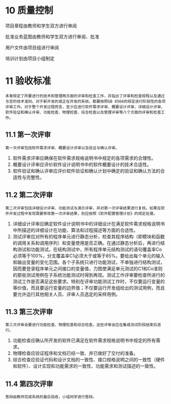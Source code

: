 # 10 质量控制


项目章程由教师和学生双方进行审阅

批准业务蓝图由教师和学生双方进行审阅、批准

用户文件由项目组进行审阅

培训计划由项目小组制定

# 11 验收标准


    本章规定了所要进行的技术和管理两方面的评审和检查工作，并指出了评审和检查规程以及通过与否的技术准则。对于新开发的或正在开发的系统，都要按照GB 8566的规定进行阶段性的各项评审工作。对于整个开发过程而言，至少应进行软件需求评审、概要设计评审、详细设计评审、软件验证和确认评审、功能检查、物理检查、综合检查以及管理评审等八个方面的评审和检查工作。

## 11.1 第一次评审

    第一次评审包括软件需求评审、概要设计评审以及验证与确认评审。

1. 软件需求评审应确保在软件需求规格说明书中规定的各项需求的合理性。
2. 概要设计评审应评价软件设计说明书中的软件概要设计的技术合适性。
3. 软件验证和确认评审应评价软件验证和确认计划中确定的验证和确认方法的合适性与完整性。

## 11.2 第二次评审

    第二次评审包括详细设计评审、功能测试与演示评审，并对第一次评审结果进行复核。如果在软件开发过程中发现需要修改第一次评审结果，则应按照《软件配置管理计划》的规定处理。

1. 详细设计评审应确定软件设计说明书中的详细设计在满足软件需求规格说明书中所描述的详细设计在功能、算法和过程描述等方面的合适性。
2. 测试评审应对所有的程序单元进行静态分析，检查其程序结构（即模块和函数的调用关系和调用序列）和变量使用是否正确。在通过静态分析后，再进行结构测试和功能测试。在结构测试中，所有程序单元结构测试的语句覆盖率Co必须等于100%，分支覆盖率C1必须大于或等于85%。要给出每个单元的输入和输出变量的变化范围。各个子系统只进行功能测试，不单独进行结构测试，因而要登录程序单元之间接口的变量值，力图使满足单元测试的C1和Co准则的那些测试用例在子系统功能测试时得到再现。测试工作评审要检查所进行的测试工作是否满足这些要求。特别在评审功能测试工作时，不仅要运行变量的等价值，而且要运行变量的边界值；不仅要运行开发组给出的测试用例，而且要允许运行其他相关人员、评审人员选定的采样用例。

## 11.3 第三次评审

    第三次评审会要进行功能检查、物理检查和综合检查。这些评审会应在集成测试阶段结束后进行。

1. 功能检查应确认所开发的软件已满足在软件需求规格说明书中规定的所有需求。
2. 物理检查应验证程序和文档已经一致、并已做好了交付的准备。
3. 综合检查应验证代码和设计文档的一致性、接口规格说明之间的一致性（硬件和软件）、设计实现和功能需求的一致性、功能需求和测试描述的一致性。

## 11.4 第四次评审

    答辩由教师完成系统的最后验收，小组同学进行答辩。
